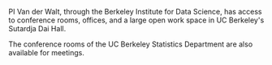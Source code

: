 PI Van der Walt, through the Berkeley Institute for Data
Science, has access to conference rooms, offices, and a large open
work space in UC Berkeley's Sutardja Dai Hall.

The conference rooms of the UC Berkeley Statistics Department are also
available for meetings.
